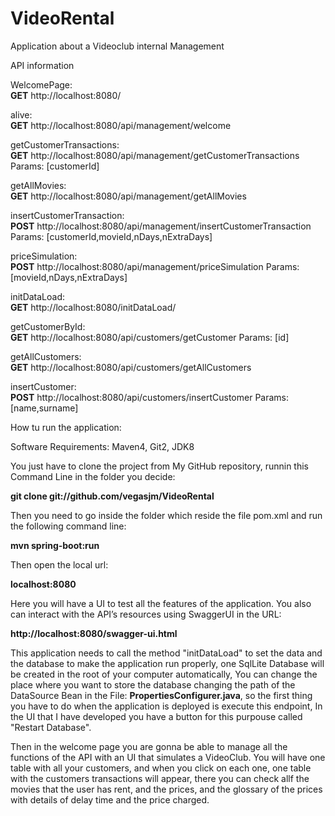 # VideoRental
Application about a Videoclub internal Management

API information

WelcomePage:	 		 
**GET**  http://localhost:8080/

alive: 	         		  
**GET**  http://localhost:8080/api/management/welcome

getCustomerTransactions:  
**GET**  http://localhost:8080/api/management/getCustomerTransactions   Params: [customerId]

getAllMovies:			  
**GET**  http://localhost:8080/api/management/getAllMovies

insertCustomerTransaction:    
**POST** http://localhost:8080/api/management/insertCustomerTransaction Params: [customerId,movieId,nDays,nExtraDays]

priceSimulation:   
**POST** http://localhost:8080/api/management/priceSimulation   Params: [movieId,nDays,nExtraDays]

initDataLoad:	 		  
**GET**  http://localhost:8080/initDataLoad/

getCustomerById: 		  
**GET**  http://localhost:8080/api/customers/getCustomer    Params: [id] 

getAllCustomers: 		  
**GET**  http://localhost:8080/api/customers/getAllCustomers

insertCustomer:  		  
**POST** http://localhost:8080/api/customers/insertCustomer Params: [name,surname]

How tu run the application: 

Software Requirements: Maven4, Git2, JDK8
 
You just have to clone the project from My GitHub repository,
runnin this Command Line in the folder you decide:

**git clone git://github.com/vegasjm/VideoRental**

Then you need to go inside the folder which reside the file pom.xml and run the following command line:

**mvn spring-boot:run**

Then open the local url:

**localhost:8080**

Here you will have a UI to test all the features of the application.
You also can interact with the API’s resources using SwaggerUI in the URL:

**http://localhost:8080/swagger-ui.html**

This application needs to call the method "initDataLoad" to set the data and the database to make the application run properly, 
one SqlLite Database will be created in the root of your computer automatically, You can change the place where you want to store the
database changing the path of the DataSource Bean in the File: **PropertiesConfigurer.java**,
so the first thing you have to do when the application is deployed is execute this endpoint, In the UI that I have developed you have a
button for this purpouse called "Restart Database".

Then in the welcome page you are gonna be able to manage all the functions of the API with an UI that simulates a VideoClub.
You will have one table with all your customers, and when you click on each one, one table with the customers transactions will appear, there you can
check allf the movies that the user has rent, and the prices, and the glossary of the prices with details of delay time and the price charged.
